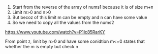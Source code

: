1. Start from the reverse of the array of nums1 because it is of size m+n
2. Limit m>0 and n>0
3. But becoz of this limit m can be empty and n can have some value
4. So we need to copy all the values from the nums2

https://www.youtube.com/watch?v=P1Ic85RarKY

From point `2`, limit by n>0 and have some conidtion m<=0 states that whether the m is empty but check n 
